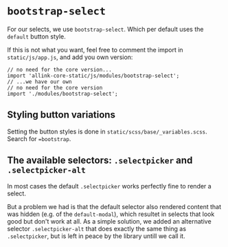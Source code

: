 # `bootstrap-select`

For our selects, we use `bootstrap-select`. Which per default uses the `default` button style.

If this is not what you want, feel free to comment the import in `static/js/app.js`, and add you own version:

```JS
// no need for the core version...
import 'allink-core-static/js/modules/bootstrap-select';
// ...we have our own
// no need for the core version
import './modules/bootstrap-select';
```

## Styling button variations

Setting the button styles is done in `static/scss/base/_variables.scss`. Search for `=bootstrap`.

## The available selectors: `.selectpicker` and `.selectpicker-alt`

In most cases the default `.selectpicker` works perfectly fine to render a select.

But a problem we had is that the default selector also rendered content that was hidden (e.g. of the `default-modal`), which resultet in selects that look good but don't work at all. As a simple solution, we added an alternative selector `.selectpicker-alt` that does exactly the same thing as `.selectpicker`, but is left in peace by the library untill we call it.
